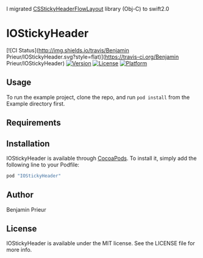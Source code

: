I migrated [CSStickyHeaderFlowLayout](https://github.com/jamztang/CSStickyHeaderFlowLayout) library (Obj-C) to swift2.0

# IOStickyHeader

[![CI Status](http://img.shields.io/travis/Benjamin Prieur/IOStickyHeader.svg?style=flat)](https://travis-ci.org/Benjamin Prieur/IOStickyHeader)
[![Version](https://img.shields.io/cocoapods/v/IOStickyHeader.svg?style=flat)](http://cocoapods.org/pods/IOStickyHeader)
[![License](https://img.shields.io/cocoapods/l/IOStickyHeader.svg?style=flat)](http://cocoapods.org/pods/IOStickyHeader)
[![Platform](https://img.shields.io/cocoapods/p/IOStickyHeader.svg?style=flat)](http://cocoapods.org/pods/IOStickyHeader)

## Usage

To run the example project, clone the repo, and run `pod install` from the Example directory first.

## Requirements

## Installation

IOStickyHeader is available through [CocoaPods](http://cocoapods.org). To install
it, simply add the following line to your Podfile:

```ruby
pod "IOStickyHeader"
```

## Author

Benjamin Prieur

## License

IOStickyHeader is available under the MIT license. See the LICENSE file for more info.
